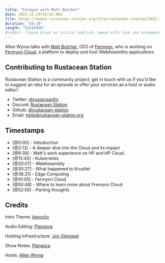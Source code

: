 ```yaml
---
title: "Fermyon with Matt Butcher"
date: 2022-12-23T16:51:00Z
file: https://audio.rustacean-station.org/file/rustacean-station/2022-12-23-matt-butcher.mp3
duration: "54:19"
length: "52142916"
#reddit: (leave blank on initial publish, amend with link and uncomment this line after Reddit thread has been posted)
---
```

Allen Wyma talks with [Matt Butcher](https://twitter.com/technosophos), CEO of [Fermyon](https://www.fermyon.com/), who is working on [Fermyon Cloud](https://www.fermyon.com/cloud), a platform to deploy and host WebAssembly applications.

## Contributing to Rustacean Station

Rustacean Station is a community project; get in touch with us if you'd like to suggest an idea for an episode or offer your services as a host or audio editor!

- Twitter: [@rustaceanfm](https://twitter.com/rustaceanfm)
- Discord: [Rustacean Station](https://discord.gg/cHc3Gyc)
- Github: [@rustacean-station](https://github.com/rustacean-station/)
- Email: [hello@rustacean-station.org](mailto:hello@rustacean-station.org)

## Timestamps
- [@0:00] - Introduction
- [@2:13] - A deeper dive into the Cloud and its impact
- [@9:39] - Matt's work experience on HP and HP Cloud.
- [@13:40] - Kubernetes
- [@20:07] - WebAssembly
- [@30:27] - What happened to Krustlet
- [@36:21] - Edge Computing
- [@41:05] - Fermyon Cloud
- [@50:48] - Where to learn more about Fremyon Cloud
- [@52:58] - Parting thoughts

## Credits
Intro Theme: [Aerocity](https://twitter.com/AerocityMusic)

Audio Editing: [Plangora](https://twitter.com/plangora)

Hosting Infrastructure: [Jon Gjengset](https://twitter.com/jonhoo/)

Show Notes: [Plangora](https://twitter.com/plangora)

Hosts: [Allen Wyma](https://twitter.com/allenwyma)
